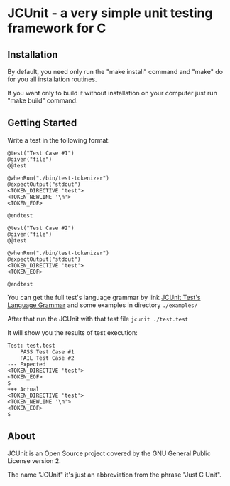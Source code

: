 JCUnit - a very simple unit testing framework for C
===

## Installation

By default, you need only run the "make install" command and "make" do for you all installation routines.

If you want only to build it without installation on your computer just run "make build" command.


## Getting Started

Write a test in the following format:

```text
@test("Test Case #1")
@given("file")
@@test

@whenRun("./bin/test-tokenizer")
@expectOutput("stdout")
<TOKEN_DIRECTIVE 'test'>
<TOKEN_NEWLINE '\n'>
<TOKEN_EOF>

@endtest

@test("Test Case #2")
@given("file")
@@test

@whenRun("./bin/test-tokenizer")
@expectOutput("stdout")
<TOKEN_DIRECTIVE 'test'>
<TOKEN_EOF>

@endtest
```

You can get the full test's language grammar by link [JCUnit Test's Language Grammar](./test-grammar) and some examples in directory `./examples/`

After that run the JCUnit with that test file `jcunit ./test.test`

It will show you the results of test execution:

```text
Test: test.test
	PASS Test Case #1
	FAIL Test Case #2
--- Expected
<TOKEN_DIRECTIVE 'test'>
<TOKEN_EOF>
$
+++ Actual
<TOKEN_DIRECTIVE 'test'>
<TOKEN_NEWLINE '\n'>
<TOKEN_EOF>
$
```

## About

JCUnit is an Open Source project covered by the GNU General Public
License version 2.

The name "JCUnit" it's just an abbreviation from the phrase "Just C Unit".
